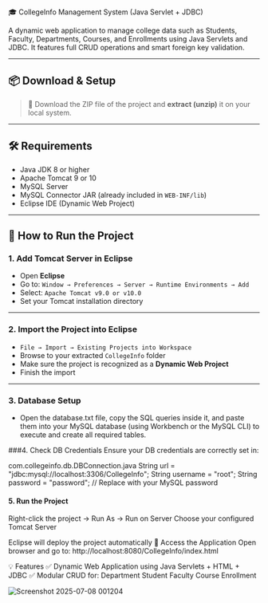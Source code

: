  🎓 CollegeInfo Management System (Java Servlet + JDBC)

A dynamic web application to manage college data such as Students, Faculty, Departments, Courses, and Enrollments using Java Servlets and JDBC. It features full CRUD operations and smart foreign key validation.

---

## 📦 Download & Setup

> 📁 Download the ZIP file of the project and **extract (unzip)** it on your local system.

---

## 🛠 Requirements

- Java JDK 8 or higher
- Apache Tomcat 9 or 10
- MySQL Server
- MySQL Connector JAR (already included in `WEB-INF/lib`)
- Eclipse IDE (Dynamic Web Project)

---

## 🚀 How to Run the Project

### 1. Add Tomcat Server in Eclipse

- Open **Eclipse**
- Go to: `Window → Preferences → Server → Runtime Environments → Add`
- Select: `Apache Tomcat v9.0 or v10.0`
- Set your Tomcat installation directory

---

### 2. Import the Project into Eclipse

- `File → Import → Existing Projects into Workspace`
- Browse to your extracted `CollegeInfo` folder
- Make sure the project is recognized as a **Dynamic Web Project**
- Finish the import

---

### 3. Database Setup

- Open the database.txt file, copy the SQL queries inside it, and paste them into your MySQL database (using Workbench or the MySQL CLI) to execute and create all required tables.

###4. Check DB Credentials
Ensure your DB credentials are correctly set in:

com.collegeinfo.db.DBConnection.java
String url = "jdbc:mysql://localhost:3306/CollegeInfo";
String username = "root";
String password = "password"; // Replace with your MySQL password

#### 5. Run the Project
Right-click the project → Run As → Run on Server
Choose your configured Tomcat Server

Eclipse will deploy the project automatically
🔗 Access the Application
Open browser and go to:
http://localhost:8080/CollegeInfo/index.html

💡 Features
✅ Dynamic Web Application using Java Servlets + HTML + JDBC
✅ Modular CRUD for:
Department
Student
Faculty
Course
Enrollment



![Screenshot 2025-07-08 001204](https://github.com/user-attachments/assets/043f90e9-20ba-419a-b99d-7560d071a268)
